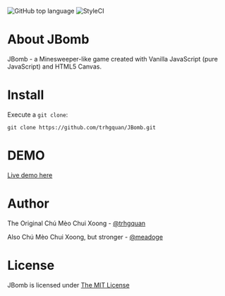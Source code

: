 ![GitHub top language](https://img.shields.io/github/languages/top/trhgquan/jbomb?style=flat-square)
![StyleCI](https://github.styleci.io/repos/196590548/shield)

# About JBomb
JBomb - a Minesweeper-like game created with Vanilla JavaScript (pure JavaScript) and HTML5 Canvas.

# Install
Execute a `git clone`:

`git clone https://github.com/trhgquan/JBomb.git`

# DEMO
[Live demo here](https://trhgquan.github.io/JBomb/index.html)

# Author
The Original Chú Mèo Chui Xoong - [@trhgquan](https://github.com/trhgquan)

Also Chú Mèo Chui Xoong, but stronger - [@meadoge](https://github.com/trhgquan)

# License
JBomb is licensed under [The MIT License](https://github.com/trhgquan/JBomb/blob/master/LICENSE)
